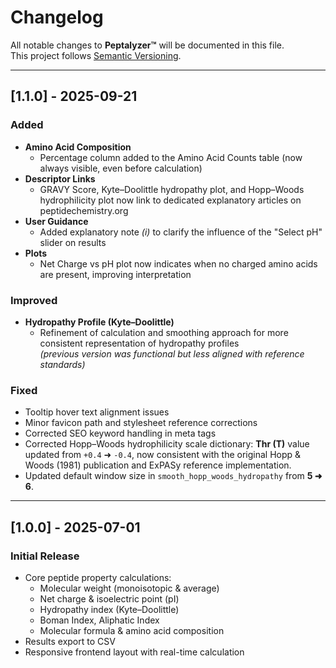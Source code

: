 # Changelog
All notable changes to **Peptalyzer™** will be documented in this file.  
This project follows [Semantic Versioning](https://semver.org/).

---

## [1.1.0] - 2025-09-21
### Added
- **Amino Acid Composition**
  - Percentage column added to the Amino Acid Counts table (now always visible, even before calculation)
- **Descriptor Links**
  - GRAVY Score, Kyte–Doolittle hydropathy plot, and Hopp–Woods hydrophilicity plot now link to dedicated explanatory articles on peptidechemistry.org
- **User Guidance**
  - Added explanatory note *(i)* to clarify the influence of the "Select pH" slider on results
- **Plots**
  - Net Charge vs pH plot now indicates when no charged amino acids are present, improving interpretation

### Improved
- **Hydropathy Profile (Kyte–Doolittle)**
  - Refinement of calculation and smoothing approach for more consistent representation of hydropathy profiles  
  *(previous version was functional but less aligned with reference standards)*

### Fixed
- Tooltip hover text alignment issues
- Minor favicon path and stylesheet reference corrections
- Corrected SEO keyword handling in meta tags
- Corrected Hopp–Woods hydrophilicity scale dictionary: **Thr (T)** value updated from `+0.4` ➜ `-0.4`, now consistent with the original Hopp & Woods (1981) publication and ExPASy reference implementation.
- Updated default window size in `smooth_hopp_woods_hydropathy` from **5 ➜ 6**.

---

## [1.0.0] - 2025-07-01
### Initial Release
- Core peptide property calculations:
  - Molecular weight (monoisotopic & average)
  - Net charge & isoelectric point (pI)
  - Hydropathy index (Kyte–Doolittle)
  - Boman Index, Aliphatic Index
  - Molecular formula & amino acid composition
- Results export to CSV
- Responsive frontend layout with real-time calculation
